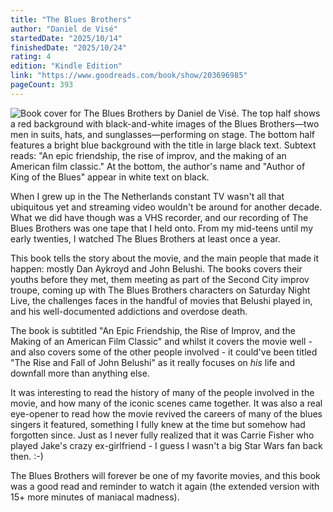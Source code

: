 ```yaml
---
title: "The Blues Brothers"
author: "Daniel de Visé"
startedDate: "2025/10/14"
finishedDate: "2025/10/24"
rating: 4
edition: "Kindle Edition"
link: "https://www.goodreads.com/book/show/203696985"
pageCount: 393
---
```


![Book cover for The Blues Brothers by Daniel de Visé. The top half shows a red background with black-and-white images of the Blues Brothers—two men in suits, hats, and sunglasses—performing on stage. The bottom half features a bright blue background with the title in large black text. Subtext reads: "An epic friendship, the rise of improv, and the making of an American film classic." At the bottom, the author's name and "Author of King of the Blues" appear in white text on black.](https://m.media-amazon.com/images/S/compressed.photo.goodreads.com/books/1711746280i/203696985.jpg)

When I grew up in the The Netherlands constant TV wasn't all that ubiquitous yet and streaming video wouldn't be around for another decade. What we did have though was a VHS recorder, and our recording of The Blues Brothers was one tape that I held onto. From my mid-teens until my early twenties, I watched The Blues Brothers at least once a year.

This book tells the story about the movie, and the main people that made it happen: mostly Dan Aykroyd and John Belushi. The books covers their youths before they met, them meeting as part of the Second City improv troupe, coming up with The Blues Brothers characters on   Saturday Night Live, the challenges faces in the handful of movies that Belushi played in, and his well-documented addictions and overdose death.

The book is subtitled "An Epic Friendship, the Rise of Improv, and the Making of an American Film Classic" and whilst it covers the movie well - and also covers some of the other people involved - it could've been titled "The Rise and Fall of John Belushi" as it really focuses on *his* life and downfall more than anything else. 

It was interesting to read the history of many of the people involved in the movie, and how many of the iconic scenes came together. It was also a real eye-opener to read how the movie revived the careers of many of the blues singers it featured, something I fully knew at the time but somehow had forgotten since. Just as I never fully realized that it was Carrie Fisher who played Jake's crazy ex-girlfriend - I guess I wasn't a big Star Wars fan back then. :-)

The Blues Brothers will forever be one of my favorite movies, and this book was a good read and reminder to watch it again (the extended version with 15+ more minutes of maniacal madness).